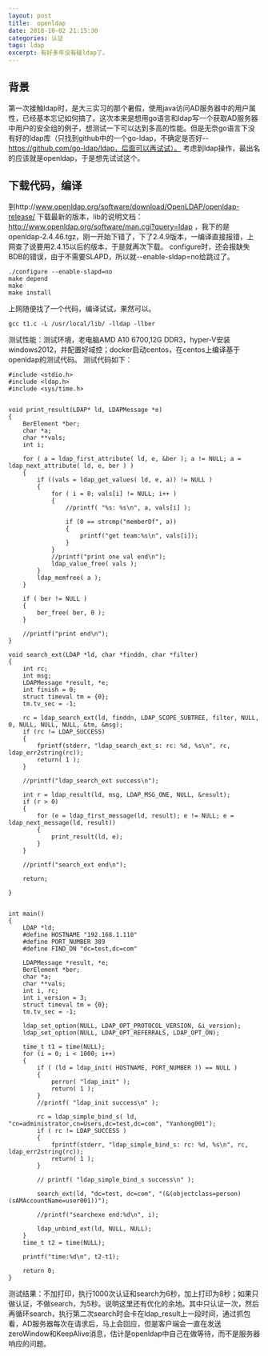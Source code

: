 ```yaml
---
layout: post
title:  openldap
date: 2018-10-02 21:15:30
categories: 认证
tags: ldap
excerpt: 有好多年没有碰ldap了。
---
```


## 背景
第一次接触ldap时，是大三实习的那个暑假，使用java访问AD服务器中的用户属性，已经基本忘记如何搞了。这次本来是想用go语言和ldap写一个获取AD服务器中用户的安全组的例子，想测试一下可以达到多高的性能。但是无奈go语言下没有好的ldap库（只找到github中的一个go-ldap，不确定是否好--https://github.com/go-ldap/ldap，后面可以再试试）。
考虑到ldap操作，最出名的应该就是openldap，于是想先试试这个。

## 下载代码，编译
到http://www.openldap.org/software/download/OpenLDAP/openldap-release/ 下载最新的版本，lib的说明文档：http://www.openldap.org/software/man.cgi?query=ldap ，我下的是openldap-2.4.46.tgz，刚一开始下错了，下了2.4.9版本，一编译直接报错，上网查了说要用2.4.15以后的版本，于是就再次下载。
configure时，还会报缺失BDB的错误，由于不需要SLAPD，所以就--enable-sldap=no给跳过了。

```
./configure --enable-slapd=no
make depend
make
make install
```

上网随便找了一个代码，编译试试，果然可以。

```
gcc t1.c -L /usr/local/lib/ -lldap -llber
```

测试性能：测试环境，老电脑AMD A10 6700,12G DDR3，hyper-V安装windows2012，并配置好域控；docker启动centos，在centos上编译基于openldap的测试代码。
测试代码如下：

```
#include <stdio.h>
#include <ldap.h>
#include <sys/time.h>


void print_result(LDAP* ld, LDAPMessage *e)
{
    BerElement *ber;
    char *a;
    char **vals;
    int i;

    for ( a = ldap_first_attribute( ld, e, &ber ); a != NULL; a = ldap_next_attribute( ld, e, ber ) )
    {
        if ((vals = ldap_get_values( ld, e, a)) != NULL )
        {
            for ( i = 0; vals[i] != NULL; i++ )
            {
                //printf( "%s: %s\n", a, vals[i] );

                if (0 == strcmp("memberOf", a))
                {
                    printf("get team:%s\n", vals[i]);
                }
            }
            //printf("print one val end\n");
            ldap_value_free( vals );
        }
        ldap_memfree( a );
    }

    if ( ber != NULL )
    {
        ber_free( ber, 0 );
    }

    //printf("print end\n");
}

void search_ext(LDAP *ld, char *finddn, char *filter)
{
    int rc;
    int msg;
    LDAPMessage *result, *e;
    int finish = 0;
    struct timeval tm = {0};
    tm.tv_sec = -1;

    rc = ldap_search_ext(ld, finddn, LDAP_SCOPE_SUBTREE, filter, NULL, 0, NULL, NULL, NULL, &tm, &msg);
    if (rc != LDAP_SUCCESS)
    {
        fprintf(stderr, "ldap_search_ext_s: rc: %d, %s\n", rc, ldap_err2string(rc));
        return( 1 );
    }

    //printf("ldap_search_ext success\n");

    int r = ldap_result(ld, msg, LDAP_MSG_ONE, NULL, &result);
    if (r > 0)
    {
        for (e = ldap_first_message(ld, result); e != NULL; e = ldap_next_message(ld, result))
        {
            print_result(ld, e);
        }
    }

    //printf("search_ext end\n");

    return;

}


int main()
{
    LDAP *ld;
    #define HOSTNAME "192.168.1.110"
    #define PORT_NUMBER 389
    #define FIND_DN "dc=test,dc=com"

    LDAPMessage *result, *e;
    BerElement *ber;
    char *a;
    char **vals;
    int i, rc;
    int i_version = 3;
    struct timeval tm = {0};
    tm.tv_sec = -1;

    ldap_set_option(NULL, LDAP_OPT_PROTOCOL_VERSION, &i_version);
    ldap_set_option(NULL, LDAP_OPT_REFERRALS, LDAP_OPT_ON);

    time_t t1 = time(NULL);
    for (i = 0; i < 1000; i++)
    {
        if ( (ld = ldap_init( HOSTNAME, PORT_NUMBER )) == NULL )
        {  
            perror( "ldap_init" );
            return( 1 );
        }
        //printf( "ldap_init success\n" );

        rc = ldap_simple_bind_s( ld, "cn=administrator,cn=Users,dc=test,dc=com", "Yanhong001");
        if ( rc != LDAP_SUCCESS )
        {
            fprintf(stderr, "ldap_simple_bind_s: rc: %d, %s\n", rc, ldap_err2string(rc));
            return( 1 );
        }

        // printf( "ldap_simple_bind_s success\n" );

        search_ext(ld, "dc=test, dc=com", "(&(objectclass=person)(sAMAccountName=user001))");

        //printf("searchexe end:%d\n", i);

        ldap_unbind_ext(ld, NULL, NULL);
    }
    time_t t2 = time(NULL);

    printf("time:%d\n", t2-t1);

    return 0;
}

```

测试结果：不加打印，执行1000次认证和search为6秒，加上打印为8秒；如果只做认证，不做search，为5秒。说明这里还有优化的余地。其中只认证一次，然后再循环search，执行第二次search时会卡在ldap_result上一段时间，通过抓包看，AD服务器每次在请求后，马上会回应，但是客户端会一直在发送zeroWindow和KeepAlive消息，估计是openldap中自己在做等待，而不是服务器响应的问题。
